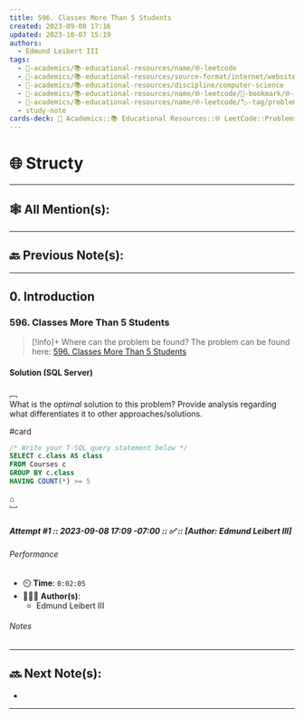 ```yaml
---
title: 596. Classes More Than 5 Students
created: 2023-09-08 17:16
updated: 2023-10-07 15:19
authors:
  - Edmund Leibert III
tags:
  - 🔴-academics/📚-educational-resources/name/🌐-leetcode
  - 🔴-academics/📚-educational-resources/source-format/internet/website
  - 🔴-academics/📚-educational-resources/discipline/computer-science
  - 🔴-academics/📚-educational-resources/name/🌐-leetcode/🔖-bookmark/🌐-leetcode/problems/596-classes-more-than-5-students
  - 🔴-academics/📚-educational-resources/name/🌐-leetcode/🏷️-tag/problem/tag/topic/database
  - study-note
cards-deck: 🔴 Academics::📚 Educational Resources::🌐 LeetCode::Problems::596. Classes More Than 5 Students
---
```


# 🌐 Structy

---

## 🕸️ All Mention(s): 

---

## 🔙 Previous Note(s):

---

## 0. Introduction

### 596. Classes More Than 5 Students

> [!info]+ Where can the problem be found?
> The problem can be found here: [596. Classes More Than 5 Students](https://leetcode.com/problems/classes-more-than-5-students/description/)

#### Solution (SQL Server)

﹇<br>
What is the _optimal_ solution to this problem? Provide analysis regarding what differentiates it to other approaches/solutions.

#card 

```sql
/* Write your T-SQL query statement below */
SELECT c.class AS class
FROM Courses c
GROUP BY c.class
HAVING COUNT(*) >= 5
```

⌂
<br>﹈<br>

##### Attempt #1 :: 2023-09-08 17:09 -07:00 :: ✅ :: \[Author: Edmund Leibert III\]

###### Performance

- ⏲️ **Time**: `0:02:05`
- 🧔🏽‍♂️ **Author(s)**:
	- Edmund Leibert III

###### Notes




---

## 🔜 Next Note(s):
- 

---
